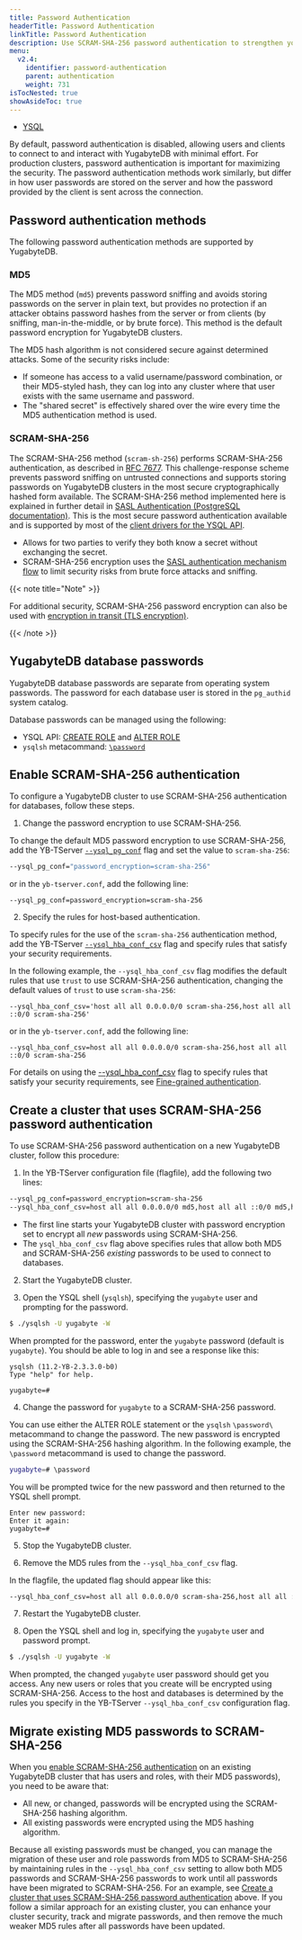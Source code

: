 ```yaml
---
title: Password Authentication
headerTitle: Password Authentication
linkTitle: Password Authentication
description: Use SCRAM-SHA-256 password authentication to strengthen your YugyabyteDB security.
menu:
  v2.4:
    identifier: password-authentication
    parent: authentication
    weight: 731
isTocNested: true
showAsideToc: true
---
```


<ul class="nav nav-tabs-alt nav-tabs-yb">
  <li >
    <a href="/latest/secure/authentication/ysql-authentication" class="nav-link active">
      <i class="icon-postgres" aria-hidden="true"></i>
      YSQL
    </a>
  </li>
</ul>

By default, password authentication is disabled, allowing users and clients to connect to and interact with YugabyteDB with minimal effort. For production clusters, password authentication is important for maximizing the security. The password authentication methods work similarly, but differ in how user passwords are stored on the server and how the password provided by the client is sent across the connection.

## Password authentication methods

The following password authentication methods are supported by YugabyteDB.

### MD5

The MD5 method (`md5`) prevents password sniffing and avoids storing passwords on the server in plain text, but provides no protection if an attacker obtains password hashes from the server or from clients (by sniffing, man-in-the-middle, or by brute force).  This method is the default password encryption for YugabyteDB clusters.

The MD5 hash algorithm is not considered secure against determined attacks. Some of the security risks include:

- If someone has access to a valid username/password combination, or their MD5-styled hash, they can log into any cluster where that user exists with the same username and password.
- The "shared secret" is effectively shared over the wire every time the MD5 authentication method is used.

### SCRAM-SHA-256

The SCRAM-SHA-256 method (`scram-sh-256`) performs SCRAM-SHA-256 authentication, as described in [RFC 7677](https://tools.ietf.org/html/rfc7677). This challenge-response scheme prevents password sniffing on untrusted connections and supports storing passwords on YugabyteDB clusters in the most secure cryptographically hashed form available. The SCRAM-SHA-256 method implemented here is explained in further detail in [SASL Authentication (PostgreSQL documentation)](https://www.postgresql.org/docs/11/sasl-authentication.html). This is the most secure password authentication available and is supported by most of the [client drivers for the YSQL API](../../../reference/drivers/ysql-client-drivers).

- Allows for two parties to verify they both know a secret without exchanging the secret.
- SCRAM-SHA-256 encryption uses the [SASL authentication mechanism flow](https://www.postgresql.org/docs/11/sasl-authentication.html) to limit security risks from brute force attacks and sniffing.  

{{< note title="Note" >}}

For additional security, SCRAM-SHA-256 password encryption can also be used with [encryption in transit (TLS encryption)](../../../secure/tls-encryption).

{{< /note >}}

## YugabyteDB database passwords

YugabyteDB database passwords are separate from operating system passwords. The password for each database user is stored in the `pg_authid` system catalog.

Database passwords can be managed using the following:

- YSQL API: [CREATE ROLE](../../../api/ysql/the-sql-language/statements/dcl_create_role) and [ALTER ROLE](../../../api/ysql/the-sql-language/statements/dcl_alter_role)
- `ysqlsh` metacommand: [`\password`](../../../admin/ysqlsh/#password-username)

## Enable SCRAM-SHA-256 authentication

To configure a YugabyteDB cluster to use SCRAM-SHA-256 authentication for databases, follow these steps.

1. Change the password encryption to use SCRAM-SHA-256.

To change the default MD5 password encryption to use SCRAM-SHA-256, add the YB-TServer [`--ysql_pg_conf`](../../../reference/configuration/yb-tserver/#ysql-pg-conf) flag and set the value to `scram-sha-256`:

```sh
--ysql_pg_conf="password_encryption=scram-sha-256"
```

or in the `yb-tserver.conf`, add the following line:

```
--ysql_pg_conf=password_encryption=scram-sha-256
```

2. Specify the rules for host-based authentication.

To specify rules for the use of the `scram-sha-256` authentication method, add the YB-TServer [`--ysql_hba_conf_csv`](../../../reference/configuration/yb-tserver/#ysql-hba-conf-csv) 
flag and specify rules that satisfy your security requirements.

In the following example, the `--ysql_hba_conf_csv` flag modifies the default rules that use `trust` to use 
SCRAM-SHA-256 authentication, changing the default values of `trust` to use `scram-sha-256`:

```
--ysql_hba_conf_csv='host all all 0.0.0.0/0 scram-sha-256,host all all ::0/0 scram-sha-256'
```

or in the `yb-tserver.conf`, add the following line:

```
--ysql_hba_conf_csv=host all all 0.0.0.0/0 scram-sha-256,host all all ::0/0 scram-sha-256
```

For details on using the [--ysql_hba_conf_csv](../../../reference/configuration/yb-tserver/#ysql-hba-conf-csv) flag to 
specify rules that satisfy your security requirements, see [Fine-grained authentication](../../authentication/client-authentication).

## Create a cluster that uses SCRAM-SHA-256 password authentication

To use SCRAM-SHA-256 password authentication on a new YugabyteDB cluster, follow this procedure:

1. In the YB-TServer configuration file (flagfile), add the following two lines: 

```sh
--ysql_pg_conf=password_encryption=scram-sha-256
--ysql_hba_conf_csv=host all all 0.0.0.0/0 md5,host all all ::0/0 md5,host all all 0.0.0.0/0 scram-sha-256,host all all ::0/0 scram-sha-256
```

- The first line starts your YugabyteDB cluster with password encryption set to encrypt all *new* passwords using SCRAM-SHA-256. 
- The `ysql_hba_conf_csv` flag above specifies rules that allow both MD5 and SCRAM-SHA-256 *existing* passwords to be used to connect to databases. 

2. Start the YugabyteDB cluster.

3. Open the YSQL shell (`ysqlsh`), specifying the `yugabyte` user and prompting for the password.

```sh
$ ./ysqlsh -U yugabyte -W
```

When prompted for the password, enter the `yugabyte` password (default is `yugabyte`). You should be able to log in and see a response like this:

```
ysqlsh (11.2-YB-2.3.3.0-b0)
Type "help" for help.

yugabyte=#
```

4. Change the password for `yugabyte` to a SCRAM-SHA-256 password.

You can use either the ALTER ROLE statement or the `ysqlsh` `\password\` metacommand to change the password. 
The new password is encrypted using the SCRAM-SHA-256 hashing algorithm. In the following example, the `\password` metacommand is used to change the password.

```sh
yugabyte=# \password
```

You will be prompted twice for the new password and then returned to the YSQL shell prompt.

```
Enter new password:
Enter it again:
yugabyte=#
```

5. Stop the YugabyteDB cluster.

6. Remove the MD5 rules from the `--ysql_hba_conf_csv` flag.

In the flagfile, the updated flag should appear like this:

```sh
--ysql_hba_conf_csv=host all all 0.0.0.0/0 scram-sha-256,host all all ::0/0 scram-sha-256
```

7. Restart the YugabyteDB cluster.

8. Open the YSQL shell and log in, specifying the `yugabyte` user and password prompt.

```sh
$ ./ysqlsh -U yugabyte -W
```

When prompted, the changed `yugabyte` user password should get you access. Any new users or roles that you create will be encrypted using SCRAM-SHA-256. 
Access to the host and databases is determined by the rules you specify in the YB-TServer `--ysql_hba_conf_csv` configuration flag.

## Migrate existing MD5 passwords to SCRAM-SHA-256

When you [enable SCRAM-SHA-256 authentication](#enable-scram-sha-256-authentication) on an existing YugabyteDB cluster that has users and roles, with their MD5 passwords), you need to be aware that:

- All new, or changed, passwords will be encrypted using the SCRAM-SHA-256 hashing algorithm.
- All existing passwords were encrypted using the MD5 hashing algorithm.

Because all existing passwords must be changed, you can manage the migration of these user and role passwords from MD5 to SCRAM-SHA-256 
by maintaining rules in the `--ysql_hba_conf_csv` setting to allow both MD5 passwords and SCRAM-SHA-256 passwords to work until 
all passwords have been migrated to SCRAM-SHA-256. For an example, see [Create a cluster that uses SCRAM-SHA-256 password authentication](#Create-a-cluster-that-uses-scram-sha-256-password-authentication) above. 
If you follow a similar approach for an existing cluster, you can enhance your cluster security, track and migrate passwords, and then remove the much weaker MD5 rules after all passwords have been updated.
